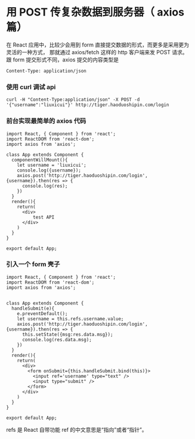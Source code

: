 # 用 POST 传复杂数据到服务器（ axios 篇）

在 React 应用中，比较少会用到 form 直接提交数据的形式，而更多是采用更为灵活的一种方式， 那就通过 axios/fetch 这样的 http 客户端来发 POST 请求。
跟 form 提交形式不同，axios 提交的内容类型是
```
Content-Type: application/json
```
### 使用 curl 调试 api
```
curl -H "Content-Type:application/json" -X POST -d '{"username":"liuxicui"}' http://tiger.haoduoshipin.com/login
```
### 前台实现最简单的 axios 代码
```
import React, { Component } from 'react';
import ReactDOM from 'react-dom';
import axios from 'axios';

class App extends Component {
  componentWillMount(){
    let username = 'liuxicui';
    console.log({username});
    axios.post('http://tiger.haoduoshipin.com/login', {username}).then(res => {
      console.log(res);
    })
  }
  render(){
    return(
      <div>
          test API
      </div>
    )
  }
}

export default App;
```
### 引入一个 form 壳子

```
import React, { Component } from 'react';
import ReactDOM from 'react-dom';
import axios from 'axios';


class App extends Component {
  handleSubmit(e){
    e.preventDefault();
    let username = this.refs.username.value;
    axios.post('http://tiger.haoduoshipin.com/login', {username}).then(res => {
      this.setState({msg:res.data.msg});
      console.log(res.data.msg);
    })
  }
  render(){
    return(
      <div>
        <form onSubmit={this.handleSubmit.bind(this)}>
          <input ref='username' type="text" />
          <input type="submit" />
        </form>
      </div>
    )
  }
}

export default App;
```
refs 是 React 自带功能 ref 的中文意思是“指向”或者“指针”。
